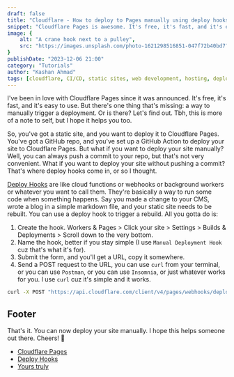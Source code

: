 ```yaml
---
draft: false
title: "Cloudflare - How to deploy to Pages manually using deploy hooks"
snippet: "Cloudflare Pages is awesome. It's free, it's fast, and it's easy to use, but there's no way to manually trigger a deployment, or is there?"
image: {
    alt: "A crane hook next to a pulley",
    src: "https://images.unsplash.com/photo-1621298516851-047f72b40bd7?q=80&w=2070&auto=format&fit=crop&ixlib=rb-4.0.3&ixid=M3wxMjA3fDB8MHxwaG90by1wYWdlfHx8fGVufDB8fHx8fA%3D%3D"
}
publishDate: "2023-12-06 21:00"
category: "Tutorials"
author: "Kashan Ahmad"
tags: [cloudflare, CI/CD, static sites, web development, hosting, deployment]
---
```


I've been in love with Cloudflare Pages since it was announced. It's free, it's fast, and it's easy to use. But there's one thing that's missing: a way to manually trigger a deployment. Or is there? Let's find out. Tbh, this is more of a note to self, but I hope it helps you too.

So, you've got a static site, and you want to deploy it to Cloudflare Pages. You've got a GitHub repo, and you've set up a GitHub Action to deploy your site to Cloudflare Pages. But what if you want to deploy your site manually? Well, you can always push a commit to your repo, but that's not very convenient. What if you want to deploy your site without pushing a commit? That's where deploy hooks come in, or so I thought.

[Deploy Hooks](https://developers.cloudflare.com/pages/platform/deploy-hooks/) are like cloud functions or webhooks or background workers or whatever you want to call them. They're basically a way to run some code when something happens. Say you made a change to your CMS, wrote a blog in a simple markdown file, and your static site needs to be rebuilt. You can use a deploy hook to trigger a rebuild. All you gotta do is:

1. Create the hook. Workers & Pages > Click your site > Settings > Builds & Deployments > Scroll down to the very bottom.
2. Name the hook, better if you stay simple (I use `Manual Deployment Hook` cuz that's what it's for).
3. Submit the form, and you'll get a URL, copy it somewhere.
4. Send a POST request to the URL, you can use `curl` from your terminal, or you can use `Postman`, or you can use `Insomnia`, or just whatever works for you. I use `curl` cuz it's simple and it works.

```bash
curl -X POST "https://api.cloudflare.com/client/v4/pages/webhooks/deploy_hooks/{hook_id}"
```

## Footer

That's it. You can now deploy your site manually. I hope this helps someone out there. Cheers! 🍻

- [Cloudflare Pages](https://pages.cloudflare.com/)
- [Deploy Hooks](https://developers.cloudflare.com/pages/platform/deploy-hooks/)
- [Yours truly](https://kashanahmad.me/)
